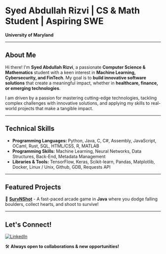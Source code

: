 # Syed Abdullah Rizvi | CS & Math Student | Aspiring SWE
**University of Maryland** 

---

## About Me  
Hi there! I'm **Syed Abdullah Rizvi**, a passionate **Computer Science & Mathematics** student with a keen interest in **Machine Learning, Cybersecurity, and FinTech**. My goal is to **build innovative software solutions** that create a meaningful impact, whether in **healthcare, finance, or emerging technologies**.  

I am driven by a passion for mastering cutting-edge technologies, tackling complex challenges with innovative solutions, and applying my skills to real-world projects that make a tangible impact.  

---

## Technical Skills  
- **Programming Languages:** Python, Java, C, C#, Assembly, JavaScript, OCaml, Rust, SQL, HTML/CSS, R, MATLAB  
- **Programming Skills:** Machine Learning, Neural Networks, Data Structures, Back-End, Metadata Management 
- **Libraries & Tools:** TensorFlow, Keras, Scikit-learn, Pandas, Matplotlib, Docker, Linux / Unix, Github, GDB, Requests API 

---

## Featured Projects  
🔹 **[SurvNShot]([https://github.com/your-repo](https://github.com/SyedAbdullahRizvi/SurvNShot))** - A fast-paced arcade game in **Java** where you dodge falling boulders, collect hearts, and shoot to survive! 

---

## Let's Connect!  
[![LinkedIn](https://img.shields.io/badge/LinkedIn-%230077B5.svg?style=for-the-badge&logo=linkedin&logoColor=white)](https://www.linkedin.com/in/syed-abdullah-rizvi/)  

🛠 **Always open to collaborations & new opportunities!**

<!---
SyedAbdullahRizvi/SyedAbdullahRizvi is a ✨ special ✨ repository because its `README.md` (this file) appears on your GitHub profile.
You can click the Preview link to take a look at your changes.
--->
